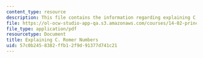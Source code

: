 ```yaml
---
content_type: resource
description: This file contains the information regarding explaining C. romer numbers.
file: https://ol-ocw-studio-app-qa.s3.amazonaws.com/courses/14-02-principles-of-macroeconomics-spring-2014/57c0b2458382ffb12f9d91377d741c21_MIT14_02S14_Roomer_Num.pdf
file_type: application/pdf
resourcetype: Document
title: Explaining C. Romer Numbers
uid: 57c0b245-8382-ffb1-2f9d-91377d741c21
---
```

